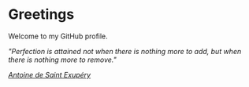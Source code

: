 # Greetings

Welcome to my GitHub profile.

*"Perfection is attained not when there is nothing more to add,
but when there is nothing more to remove."*

[*Antoine de Saint Exupéry*](https://en.wikiquote.org/wiki/Antoine_de_Saint_Exup%C3%A9ry)
